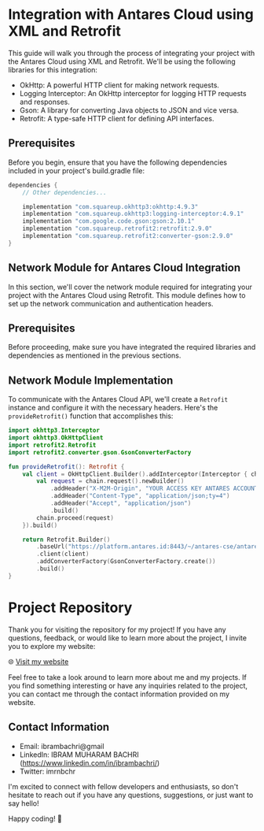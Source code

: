 # Integration with Antares Cloud using XML and Retrofit

This guide will walk you through the process of integrating your project with the Antares Cloud using XML and Retrofit. We'll be using the following libraries for this integration:

- OkHttp: A powerful HTTP client for making network requests.
- Logging Interceptor: An OkHttp interceptor for logging HTTP requests and responses.
- Gson: A library for converting Java objects to JSON and vice versa.
- Retrofit: A type-safe HTTP client for defining API interfaces.

## Prerequisites

Before you begin, ensure that you have the following dependencies included in your project's build.gradle file:

```gradle
dependencies {
    // Other dependencies...

    implementation "com.squareup.okhttp3:okhttp:4.9.3"
    implementation "com.squareup.okhttp3:logging-interceptor:4.9.1"
    implementation "com.google.code.gson:gson:2.10.1"
    implementation "com.squareup.retrofit2:retrofit:2.9.0"
    implementation "com.squareup.retrofit2:converter-gson:2.9.0"
}
```

## Network Module for Antares Cloud Integration

In this section, we'll cover the network module required for integrating your project with the Antares Cloud using Retrofit. This module defines how to set up the network communication and authentication headers.

## Prerequisites

Before proceeding, make sure you have integrated the required libraries and dependencies as mentioned in the previous sections.

## Network Module Implementation

To communicate with the Antares Cloud API, we'll create a `Retrofit` instance and configure it with the necessary headers. Here's the `provideRetrofit()` function that accomplishes this:

```kotlin
import okhttp3.Interceptor
import okhttp3.OkHttpClient
import retrofit2.Retrofit
import retrofit2.converter.gson.GsonConverterFactory

fun provideRetrofit(): Retrofit {
    val client = OkHttpClient.Builder().addInterceptor(Interceptor { chain ->
        val request = chain.request().newBuilder()
            .addHeader("X-M2M-Origin", "YOUR ACCESS KEY ANTARES ACCOUNT")
            .addHeader("Content-Type", "application/json;ty=4")
            .addHeader("Accept", "application/json")
            .build()
        chain.proceed(request)
    }).build()

    return Retrofit.Builder()
        .baseUrl("https://platform.antares.id:8443/~/antares-cse/antares-id/Monitoring_System/")
        .client(client)
        .addConverterFactory(GsonConverterFactory.create())
        .build()
}
```
# Project Repository

Thank you for visiting the repository for my project! If you have any questions, feedback, or would like to learn more about the project, I invite you to explore my website:

🌐 [Visit my website](https://ibrambachri.github.io/)

Feel free to take a look around to learn more about me and my projects. If you find something interesting or have any inquiries related to the project, you can contact me through the contact information provided on my website.

## Contact Information

- Email: ibrambachri@gmail
- LinkedIn: IBRAM MUHARAM BACHRI (https://www.linkedin.com/in/ibrambachri/)
- Twitter: imrnbchr

I'm excited to connect with fellow developers and enthusiasts, so don't hesitate to reach out if you have any questions, suggestions, or just want to say hello!

Happy coding! 🚀
